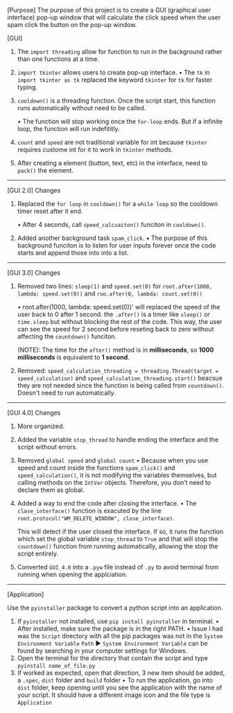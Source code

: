 [Purpose]
The purpose of this project is to create a GUI (graphical user interface) pop-up window that will calculate the click speed when the user spam click the button on the pop-up window.

[GUI]
1. The `import threading` allow for function to run in the background rather than one functions at a time.

2. `import tkinter` allows users to create pop-up interface.
    • The `tk` in `import tkinter as tk` replaced the keyword `tkinter` for `tk` for faster typing. 
    
3. `cooldown()` is a threading function. Once the script start, this function runs automatically without need to be called.

    • The function will stop working once the `for-loop` ends. But if a infinite loop, the function will run indefititly. 

4. `count` and `speed` are not traditional variable for int because `tkinter` requires custome int for it to work in `tkinter` methods.

5. After creating a element (button, text, etc) in the interface, need to `pack()` the element. 

----------------------------------------------------------------

[GUI 2.0] Changes
1. Replaced the `for loop` in `cooldown()` for a `while loop` so the cooldown timer reset after it end.

    • After 4 seconds, call `speed_calcuaiton()` funciton in `cooldown()`. 

2. Added another background task `spam_click`. 
    • The purpose of this background funciton is to listen for user inputs forever once the code starts and append those into into a list.

----------------------------------------------------------------

[GUI 3.0] Changes
1. Removed two lines: `sleep(1)` and `speed.set(0)` for 
    `root.after(1000, lambda: speed.set(0))` and
    `roo.after(0, lambda: count.set(0))`

    • root.after(1000, lambda: speed.set(0))' will replaced the speed of the user back to 0 after 1 second. the `.after()` is a timer like `sleep()` or `time.sleep` but without blocking the rest of the code. This way, the user can see the speed for 2 second before reseting back to zero without affecting the `countdown()` funciton. 

    (NOTE): The time for the `after()` method is in **milliseconds**, so **1000 milliseconds** is equivalent to **1 second**. 

2. Removed:
    `speed_calculation_threading = threading.Thread(target = speed_calculation)` 
    and
    `speed_calculation_threading.start()`
    beacsue they are not needed since the function is being called from `countdown()`. Doesn't need to run automatically. 
----------------------------------------------------------------

[GUI 4.0] Changes
1. More organized. 

2. Added the variable `stop_thread` to handle ending the interface and the script without errors.

3. Removed `global speed` and `global count`
    • Because when you use speed and count inside the functions `spam_click()` and `speed_calculation()`, it is not modifying the variables themselves, but calling methods on the `IntVar` objects. Therefore, you don’t need to declare them as global.

4. Added a way to end the code after closing the interface. 
    • The `clase_interface()` function is exacuted by the line `root.protocol("WM_DELETE_WINDOW", close_interface)`.

    This will detect if the user closed the interface. If so, it runs the function which set the global variable `stop_thread` to `True` and that will stop the `countdown()` function from running automatically, allowing the stop the script entirely. 

5. Converted `GUI_4.0` into a `.pyw` file instead of `.py` to avoid terminal from running when opening the applciation. 
----------------------------------------------------------------

[Application]

Use the `pyinstaller` package to convert a python script into an application.

1. If `pyinstaller` not installed, use `pip install pyinstaller` in terminal.
    • After installed, make sure the package is in the right PATH.
    • Issue I had was the `Script` directory with all the pip packages was not in the `System Environment Variable` `Path`
        ► `System Environment Variable` can be found by searching in your computer settings for Windows. 
2. Open the terminal for the directory that contain the script and type `pyinstall name_of_file.py`
3. If worked as expected, open that direction, 3 new item should be added, a `.spec`, `dist` folder and `build` folder
    • To run the application, go into `dist` folder, keep opening until you see the application with the name of your script. It should have a different image icon and the file type is `Application`